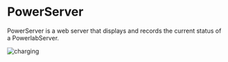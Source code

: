 # PowerServer

PowerServer is a web server that displays and records the current
status of a PowerlabServer.

![charging](https://usercontent.irccloud-cdn.com/file/VsDTLetw/charging)

